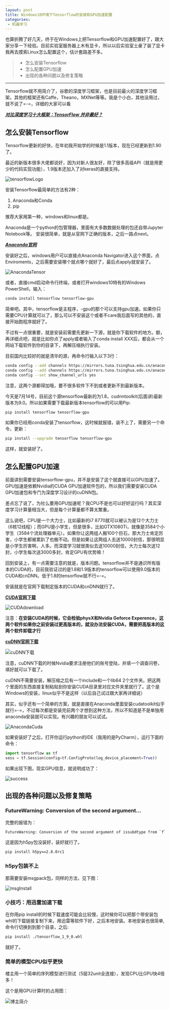 ```yaml
---
layout: post
title: Windows10环境下Tensorflow的安装和GPU加速配置
categories:
 - 机器学习
---
```


也算折腾了好几天，终于在Windows上把Tensorflow和GPU加速配置好了，跟大家分享一下经验。目前实验室服务器上木有显卡，所以以后实验室土豪了装了显卡我再去摸索Linux怎么配置这个，估计套路差不多。
>* 怎么安装Tensorflow
>* 怎么配置GPU加速
>* 出现的各种问题以及修复策略

***

Tensorflow就不用简介了，谷歌的深度学习框架，也是目前最火的深度学习框架。其他的框架还有Caffe，Theano，MXNet等等。我是个小白，其他没用过，就不说了=-=，详细的大家可以看

***[对比深度学习十大框架：TensorFlow 并非最好？](https://www.oschina.net/news/80593/deep-learning-frameworks-a-review-before-finishing-2016)***

## 怎么安装Tensorflow ##

Tensorflow更新的好快，在年初我开始学的时候是1.1版本，现在已经更新到1.90了。

最近的新版本很多大佬都说好，因为对新人很友好，除了很多高级API（就是用更少的代码实现功能），1.9版本还加入了对keras的直接支持。

![tensorflowLogo](http://ow1kvhtif.bkt.clouddn.com/tensorflowLogo.jpg)

安装Tensorflow最简单的方法有2种：
1. Anaconda和Conda 
2. pip

推荐大家用第一种，windows和linux都是。

Anaconda是一个python的包管理器，里面有大多数数据处理的包还自带Jupyter Notebook等。 安装很简单，就是从官网下正确的版本，之后一路点next。

***[Anaconda官网](https://www.anaconda.com/download/)***

安装好之后，windows用户可以直接点Anaconda Navigator进入这个界面，点Enviroments，之后需要安装哪个就点哪个就好了，最后点apply就安装了。

![AnacondaTensor](http://ow1kvhtif.bkt.clouddn.com/anacondaTensor.PNG)

或者，直接cmd启动命令行终端，或者打开windows10特有的Windows PowerShell，输入：

```bash
conda install tensorflow tensorflow-gpu
```

简单吧。其中，tensorflow是主程序，-gpu的那个可以支持gpu加速。如果你只需要CPU计算就可以了，那么可以不安装这个或者不care我后面写的其他的，直接开始跑程序就好了。

不过有一点很重要，就是安装前需要先更新一下源，就是你下载软件的地方。额，再详细点吧，就是比如你点了apply或者输入了conda install XXX后，都会从一个网站下载软件到你的目录下，再解压缩执行安装。

目前国内比较好的就是清华的源，再命令行输入以下3行：

```bash
conda config --add channels https://mirrors.tuna.tsinghua.edu.cn/anaconda/pkgs/free/
conda config --add channels https://mirrors.tuna.tsinghua.edu.cn/anaconda/pkgs/main/
conda config --set show_channel_urls yes
```

注意，这两个源都得加哦，要不很多软件下不到或者更新不到最新版本。

今天是7月14号，目前这个源tensorflow最新的为1.8，cudnntoolkit(后面讲)最新版本为9.0。所以如果需要下载最新版本tensorflow的可以用Pip:

```bash
pip install tensorflow tensorflow-gpu
```

如果你已经用conda安装了tensorflow，这时候就报错，装不上了，需要另一个命令，更新：

```bash
pip install --upgrade tensorflow tensorflow-gpu
```

这样，就安装好了。

## 怎么配置GPU加速 ##

前面讲到需要安装tensorflow-gpu，并不是安装了这个就直接可以GPU加速了。GPU加速是依赖Nvidia的CUDA GPU加速软件包的，所以我们需要安装CUDA GPU加速包和专门为深度学习设计的cuDNN包。

差点忘了说了，为社么要用GPU加速呢？我CPU不是也可以好好运行吗？其实深度学习计算量相当大，但是每个计算量都不算太繁重。

这么说吧，CPU是一个大力士，比如最新的i7 8770就可以被认为是12个大力士（6核12线程）；而GPU是小学生，但是很多，比如GTX1080Ti，就像是3584个小学生（3584个流处理器单元）。如果你让这两组人搬100个巨石，那大力士肯定厉害，小学生都被累趴了也搬不动。但是如果让这两组人去送10000封信，那很明显是小学生厉害啊，人多。而深度学习就很类似去送10000封信，大力士每次送12封，小学生每次送3000多封，肯定GPU有优势嘛！

回到安装上，有一点需要注意的就是，版本问题。tensorflow并不是通识所有版本的CUDA的，目前我验证过的是1.8和1.9版本的tensorflow可以使用9.0版本的CUDA和cnDNN。低于1.8的tensorflow就不行=-=。

安装就是在官网下载制定版本的CUDA和cnDNN就行了。

**[CUDA官网下载](https://developer.nvidia.com/cuda-downloads)**

![CUDAdownload](http://ow1kvhtif.bkt.clouddn.com/cudaDownLoad.PNG)

注意：**在安装CUDA的时候，它会检验physX和Nvidia Geforce Experence，这两个软件如果你之前安装过更高版本的，就没办法安装CUDA，需要把高版本的这两个软件卸载才行**

**[cuDNN官网下载](https://developer.nvidia.com/cudnn)**

![cuDNN下载](http://ow1kvhtif.bkt.clouddn.com/cuDNNdownload.PNG)

注意，cuDNN下载的时候Nvidia要求注册他们的账号登陆，并填一个调查问卷，填好就可以下载了。

cuDNN不需要安装，解压缩之后有一个include和一个lib64 2个文件夹。把这两个里面的东西直接复制粘贴到你安装CUDA目录里对应文件夹里就行了。这个是Windows的安装，linux似乎不是这样（以后自己试过跟大家再详细说）

其实，似乎还有一个简单的方案，就是直接在Anaconda里面安装cudatoolkit似乎就行=-=，不过每次都是安装完前两个才想到这种方法，所以不知道是不是单独用anaconda安装就可以实现。有兴趣的朋友可以试试。

![AnacondaCuda](http://ow1kvhtif.bkt.clouddn.com/AnacondaCuda.PNG)

如果安装好了之后，打开你运行python的IDE（我用的是PyCharm），运行下面的命令：

```python
import tensorflow as tf
sess = tf.Session(config=tf.ConfigProto(log_device_placement=True))
```

如果出现下图，现实GPU信息，就说明成功了：

![success](http://ow1kvhtif.bkt.clouddn.com/successGPUTensorflow.PNG)

## 出现的各种问题以及修复策略 ##

### FutureWarning: Conversion of the second argument... ###

完整的报错为：

```bash
FutureWarning: Conversion of the second argument of issubdtype from `float` to `np.floating` is deprecated. In future, it will be treated as `np.float64 == np.dtype(float).type`.from ._conv import register_converters as _register_converters
```
这是因为h5py包没装好，装好就行了。

```bash
pip install h5py==2.8.0rc1
```

### h5py包装不上 ###

那需要安装msgpack包，同样的方法，见下图：

![msgInstall](http://ow1kvhtif.bkt.clouddn.com/msgpackInstall.PNG)

### 小技巧：用迅雷加速下载 ###

在你用pip install的时候下载速度可能会比较慢，这时候你可以把那个带安装包whl的下载链接复制下来，用迅雷等软件下好，之后本地安装。本地安装也很简单, 命令行切换到到那个目录，之后:

```bash
pip install ./tensorflow_1_9_0.whl
```

就好了。

### 简单的模型CPU似乎更快 ###

楼主用一个简单的序列模型进行测试（5层32unit全连接），发现CPU比GPU快4倍多！

这个是用GPU计算时的占用图：

![博主简介](http://ow1kvhtif.bkt.clouddn.com/%E9%A1%B5%E9%9D%A2%E5%BA%95%E9%83%A8logo.png)